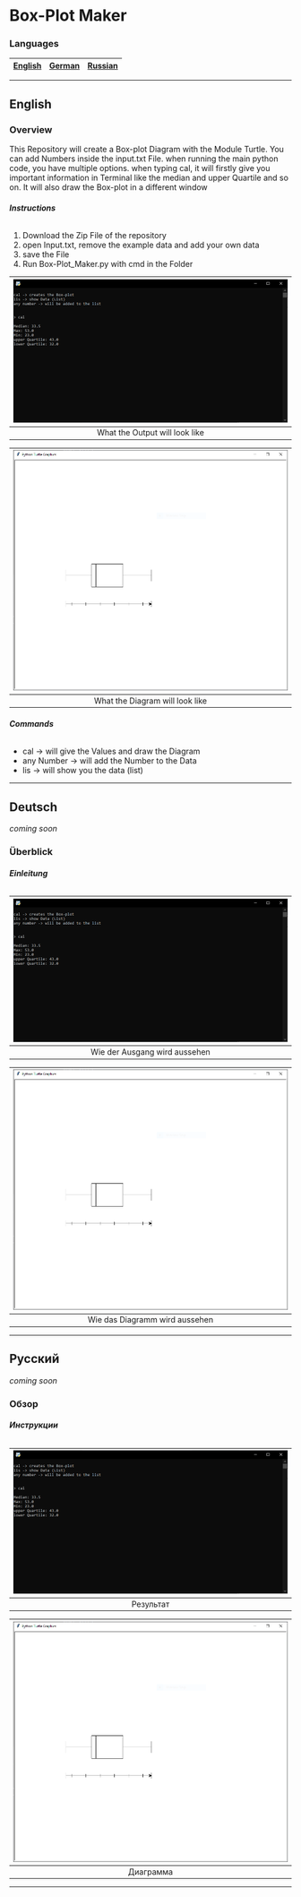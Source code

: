 # Box-Plot Maker

### **Languages**

| [English](#English) | [German](#Deutsch) | [Russian](#Русский) |
|---------------------|--------------------|---------------------|

---

## **English**

### **Overview**

This Repository will create a Box-plot Diagram with the Module Turtle.
You can add Numbers inside the input.txt File.
when running the main python code, you have multiple options.
when typing cal, it will firstly give you important information in Terminal like the median
and upper Quartile and so on. It will also draw the Box-plot in a different window

###### **Instructions**

1. Download the Zip File of the repository
2. open Input.txt, remove the example data and add your own data
3. save the File
4. Run Box-Plot_Maker.py with cmd in the Folder 

|![Terminal](Pictures/terminal.png)|
|:--:|
|What the Output will look like|

|![Diagram](Pictures/window.png)|
|:--:|
|What the Diagram will look like|

###### **Commands**

- cal -> will give the Values and draw the Diagram
- any Number -> will add the Number to the Data
- lis -> will show you the data \(list\)

---

## **Deutsch**

*coming soon*

### **Überblick**

###### **Einleitung**

|![Terminal](Pictures/terminal.png)|
|:--:|
|Wie der Ausgang wird aussehen|

|![Diagram](Pictures/window.png)|
|:--:|
|Wie das Diagramm wird aussehen|

---

## **Русский**

*coming soon*

### **Обзор**

###### **Инструкции**

|![Terminal](Pictures/terminal.png)|
|:--:|
|Результат|

|![Diagram](Pictures/window.png)|
|:--:|
|Диаграмма|

---
